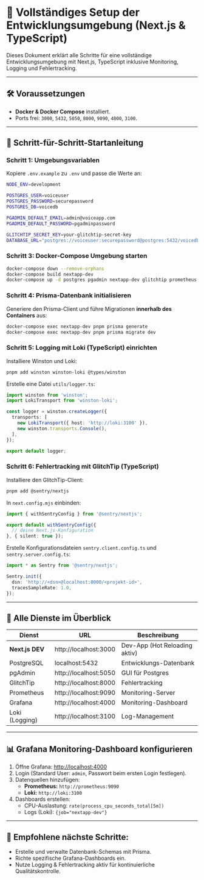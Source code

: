 # 🚧 Vollständiges Setup der Entwicklungsumgebung (Next.js & TypeScript)

Dieses Dokument erklärt alle Schritte für eine vollständige Entwicklungsumgebung mit Next.js, TypeScript inklusive Monitoring, Logging und Fehlertracking.

---

## 🛠️ Voraussetzungen

- **Docker & Docker Compose** installiert.
- Ports frei: `3000`, `5432`, `5050`, `8000`, `9090`, `4000`, `3100`.

---

## 🚀 Schritt-für-Schritt-Startanleitung

### Schritt 1: Umgebungsvariablen

Kopiere `.env.example` zu `.env` und passe die Werte an:

```bash
NODE_ENV=development

POSTGRES_USER=voiceuser
POSTGRES_PASSWORD=securepassword
POSTGRES_DB=voicedb

PGADMIN_DEFAULT_EMAIL=admin@voiceapp.com
PGADMIN_DEFAULT_PASSWORD=pgadminpassword

GLITCHTIP_SECRET_KEY=your-glitchtip-secret-key
DATABASE_URL="postgres://voiceuser:securepassword@postgres:5432/voicedb?connect_timeout=300"
```

### Schritt 3: Docker-Compose Umgebung starten

```bash
docker-compose down --remove-orphans
docker-compose build nextapp-dev
docker-compose up -d postgres pgadmin nextapp-dev glitchtip prometheus grafana loki
```

### Schritt 4: Prisma-Datenbank initialisieren

Generiere den Prisma-Client und führe Migrationen **innerhalb des Containers** aus:

```bash
docker-compose exec nextapp-dev pnpm prisma generate
docker-compose exec nextapp-dev pnpm prisma migrate dev
```

### Schritt 5: Logging mit Loki (TypeScript) einrichten

Installiere Winston und Loki:

```bash
pnpm add winston winston-loki @types/winston
```

Erstelle eine Datei `utils/logger.ts`:

```typescript
import winston from 'winston';
import LokiTransport from 'winston-loki';

const logger = winston.createLogger({
  transports: [
    new LokiTransport({ host: 'http://loki:3100' }),
    new winston.transports.Console(),
  ],
});

export default logger;
```

### Schritt 6: Fehlertracking mit GlitchTip (TypeScript)

Installiere den GlitchTip-Client:

```bash
pnpm add @sentry/nextjs
```

In `next.config.mjs` einbinden:

```typescript
import { withSentryConfig } from '@sentry/nextjs';

export default withSentryConfig({
  // deine Next.js-Konfiguration
}, { silent: true });
```

Erstelle Konfigurationsdateien `sentry.client.config.ts` und `sentry.server.config.ts`:

```typescript
import * as Sentry from '@sentry/nextjs';

Sentry.init({
  dsn: 'http://<dsn>@localhost:8000/<projekt-id>',
  tracesSampleRate: 1.0,
});
```

---

## 📌 Alle Dienste im Überblick

| Dienst          | URL                                  | Beschreibung                   |
|-----------------|--------------------------------------|--------------------------------|
| **Next.js DEV** | http://localhost:3000                | Dev-App (Hot Reloading aktiv)  |
| PostgreSQL      | localhost:5432                       | Entwicklungs-Datenbank         |
| pgAdmin         | http://localhost:5050                | GUI für Postgres               |
| GlitchTip       | http://localhost:8000                | Fehlertracking                 |
| Prometheus      | http://localhost:9090                | Monitoring-Server              |
| Grafana         | http://localhost:4000                | Monitoring-Dashboard           |
| Loki (Logging)  | http://localhost:3100                | Log-Management                 |

---

## 📊 Grafana Monitoring-Dashboard konfigurieren

1. Öffne Grafana: [http://localhost:4000](http://localhost:4000)
2. Login (Standard User: `admin`, Passwort beim ersten Login festlegen).
3. Datenquellen hinzufügen:
   - **Prometheus:** `http://prometheus:9090`
   - **Loki:** `http://loki:3100`
4. Dashboards erstellen:
   - CPU-Auslastung: `rate(process_cpu_seconds_total[5m])`
   - Logs (Loki): `{job="nextapp-dev"}`

---

## 🎯 **Empfohlene nächste Schritte:**

- Erstelle und verwalte Datenbank-Schemas mit Prisma.
- Richte spezifische Grafana-Dashboards ein.
- Nutze Logging & Fehlertracking aktiv für kontinuierliche Qualitätskontrolle.


